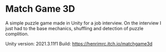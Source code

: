 # Match Game 3D
A simple puzzle game made in Unity for a job interview. On the interview I just had to the base mechanics, shuffling and detection of puzzle complition.

Unity version: 2021.3.11f1 Build: https://henrimrc.itch.io/matchgame3d